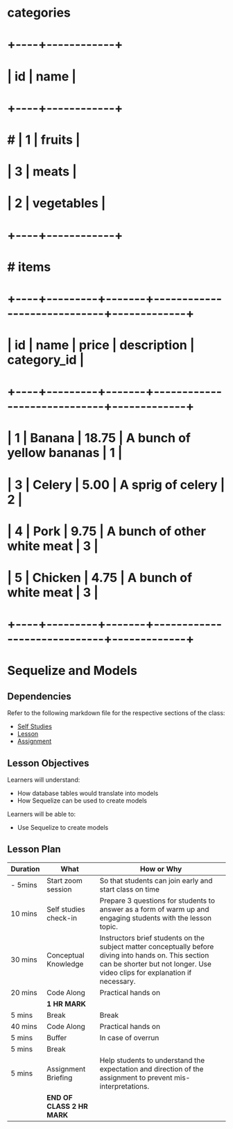 
# categories
# +----+------------+
# | id | name       |
# +----+------------+
# # |  1 | fruits     |
# |  3 | meats      |
# |  2 | vegetables |
# +----+------------+

# # items
# +----+---------+-------+-----------------------------+-------------+
# | id | name    | price | description                 | category_id |
# +----+---------+-------+-----------------------------+-------------+
# |  1 | Banana  | 18.75 | A bunch of yellow bananas   |           1 |
# |  3 | Celery  |  5.00 | A sprig of celery           |           2 |
# |  4 | Pork    |  9.75 | A bunch of other white meat |           3 |
# |  5 | Chicken |  4.75 | A bunch of white meat       |           3 |
# +----+---------+-------+-----------------------------+-------------+


# Sequelize and Models

## Dependencies

Refer to the following markdown file for the respective sections of the class:
- [Self Studies](./studies.md)
- [Lesson](./lesson.md)
- [Assignment](./assignment.md)

## Lesson Objectives

Learners will understand:
- How database tables would translate into models
- How Sequelize can be used to create models

Learners will be able to:
- Use Sequelize to create models


## Lesson Plan

|Duration|What|How or Why|
|--------|-----|-------|
|- 5mins |Start zoom session|So that students can join early and start class on time|
|10 mins|Self studies check-in|Prepare 3 questions for students to answer as a form of warm up and engaging students with the lesson topic.|
|30 mins|Conceptual Knowledge| Instructors brief students on the subject matter conceptually before diving into hands on. This section can be shorter but not longer. Use video clips for explanation if necessary.|
|20 mins|Code Along| Practical hands on|
||**1 HR MARK**|
|5 mins|Break|Break|
|40 mins|Code Along| Practical hands on|
|5 mins|Buffer|In case of overrun|
|5 mins|Break||
|5 mins|Assignment Briefing|Help students to understand the expectation and direction of the assignment to prevent mis-interpretations.|
||**END OF CLASS 2 HR MARK**|

